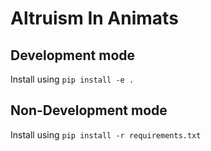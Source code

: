 # Altruism In Animats

## Development mode
Install using `pip install -e .`

## Non-Development mode
Install using `pip install -r requirements.txt`

